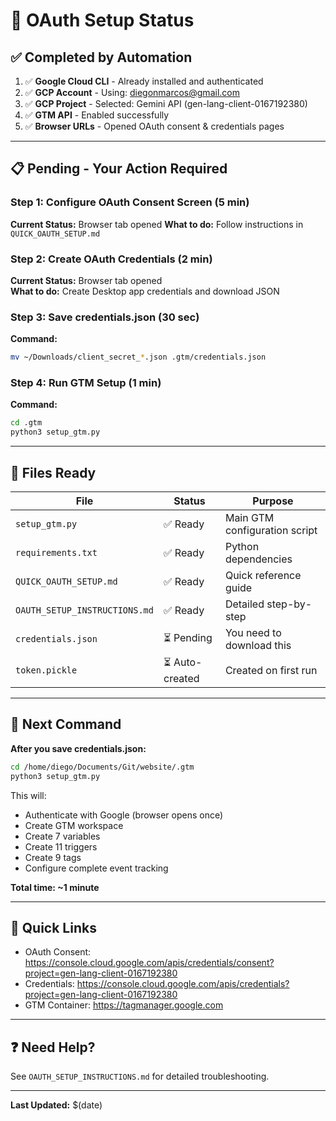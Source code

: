 # 🎯 OAuth Setup Status

## ✅ Completed by Automation

1. ✅ **Google Cloud CLI** - Already installed and authenticated
2. ✅ **GCP Account** - Using: diegonmarcos@gmail.com
3. ✅ **GCP Project** - Selected: Gemini API (gen-lang-client-0167192380)
4. ✅ **GTM API** - Enabled successfully
5. ✅ **Browser URLs** - Opened OAuth consent & credentials pages

---

## 📋 Pending - Your Action Required

### Step 1: Configure OAuth Consent Screen (5 min)
**Current Status:** Browser tab opened
**What to do:** Follow instructions in `QUICK_OAUTH_SETUP.md`

### Step 2: Create OAuth Credentials (2 min)
**Current Status:** Browser tab opened  
**What to do:** Create Desktop app credentials and download JSON

### Step 3: Save credentials.json (30 sec)
**Command:**
```bash
mv ~/Downloads/client_secret_*.json .gtm/credentials.json
```

### Step 4: Run GTM Setup (1 min)
**Command:**
```bash
cd .gtm
python3 setup_gtm.py
```

---

## 📁 Files Ready

| File | Status | Purpose |
|------|--------|---------|
| `setup_gtm.py` | ✅ Ready | Main GTM configuration script |
| `requirements.txt` | ✅ Ready | Python dependencies |
| `QUICK_OAUTH_SETUP.md` | ✅ Ready | Quick reference guide |
| `OAUTH_SETUP_INSTRUCTIONS.md` | ✅ Ready | Detailed step-by-step |
| `credentials.json` | ⏳ Pending | You need to download this |
| `token.pickle` | ⏳ Auto-created | Created on first run |

---

## 🚀 Next Command

**After you save credentials.json:**

```bash
cd /home/diego/Documents/Git/website/.gtm
python3 setup_gtm.py
```

This will:
- Authenticate with Google (browser opens once)
- Create GTM workspace
- Create 7 variables
- Create 11 triggers  
- Create 9 tags
- Configure complete event tracking

**Total time: ~1 minute**

---

## 🔗 Quick Links

- OAuth Consent: https://console.cloud.google.com/apis/credentials/consent?project=gen-lang-client-0167192380
- Credentials: https://console.cloud.google.com/apis/credentials?project=gen-lang-client-0167192380
- GTM Container: https://tagmanager.google.com

---

## ❓ Need Help?

See `OAUTH_SETUP_INSTRUCTIONS.md` for detailed troubleshooting.

---

**Last Updated:** $(date)
